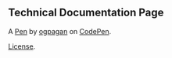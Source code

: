 Technical Documentation Page
----------------------------


A [Pen](https://codepen.io/ogpagan/pen/Jjpydez) by [ogpagan](https://codepen.io/ogpagan) on [CodePen](https://codepen.io).

[License](https://codepen.io/license/pen/Jjpydez).